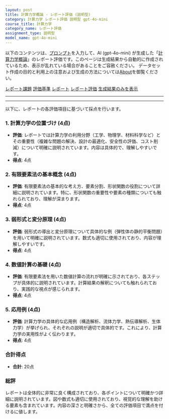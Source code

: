 ```yaml
---
layout: post
title: 計算力学概論 - レポート評価 (説明型)
category: 計算力学 レポート評価 説明型 gpt-4o-mini
course_title: 計算力学
category_name: レポート評価
assignment_type: 説明型
model_name: gpt-4o-mini
---
```


以下のコンテンツは、[プロンプト](http://127.0.0.1:8000/generated/計算力学/gpt-4o-mini/prompt_レポート評価-説明型.md)を入力して、AI (gpt-4o-mini) が生成した「[計算力学概論](/contents/計算力学/)」のレポート評価です。このページは生成結果から自動的に作成されているため、表示が乱れている場合があることをご容赦ください。
データセット作成の目的と利用上の注意および生成の方法については[About](/About)を御覧ください。

[レポート課題](../レポート課題-説明型)
[評価基準](../評価基準-説明型)
[レポート](../レポート-説明型)
[レポート評価](../レポート評価-説明型)
[生成結果のみを表示](http://127.0.0.1:8000/generated/計算力学/gpt-4o-mini/レポート評価-説明型.md)
  

***
***
  
以下に、レポートの各評価項目に基づいて採点を行います。

### 1. 計算力学の位置づけ (4点)
- **評価**: レポートでは計算力学の利用分野（工学、物理学、材料科学など）とその重要性（複雑な問題の解決、設計の最適化、安全性の評価、コスト削減）について明確に説明されています。内容は具体的で、理解しやすいです。
- **得点**: 4点

### 2. 有限要素法の基本概念 (4点)
- **評価**: 有限要素法の基本的な考え方、要素分割、形状関数の役割について詳細に説明されています。特に、形状関数の重要性や要素の種類についても触れられており、理解が深まります。
- **得点**: 4点

### 3. 弱形式と変分原理 (4点)
- **評価**: 弱形式の導出と変分原理について具体的な例（弾性体の静的平衡問題）を用いて明確に説明されています。数式も適切に使用されており、内容が理解しやすいです。
- **得点**: 4点

### 4. 数値計算の基礎 (4点)
- **評価**: 有限要素法を用いた数値計算の流れが明確に示されており、各ステップが具体的に説明されています。計算結果の解釈についても触れられており、実践的な視点が感じられます。
- **得点**: 4点

### 5. 応用例 (4点)
- **評価**: 計算力学の具体的な応用例（構造解析、流体力学、熱伝導解析、生体力学）が挙げられ、それぞれの説明が適切で具体的です。これにより、計算力学の実用性がよく伝わります。
- **得点**: 4点

### 合計得点
- **合計**: 20点

### 総評
レポートは全体的に非常に良く構成されており、各ポイントについて明確かつ詳細に説明されています。図や数式も適切に使用されており、視覚的な理解を助ける要素も含まれています。内容の深さと明確さから、全ての評価項目で満点を付けるに値します。
